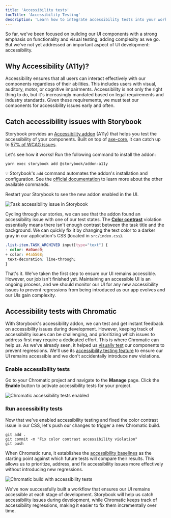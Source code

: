 ```yaml
---
title: 'Accessibility tests'
tocTitle: 'Accessibility Testing'
description: 'Learn how to integrate accessibility tests into your workflow'
---
```


So far, we've been focused on building our UI components with a strong emphasis on functionality and visual testing, adding complexity as we go. But we've not yet addressed an important aspect of UI development: accessibility.

## Why Accessibility (A11y)?

Accessibility ensures that all users can interact effectively with our components regardless of their abilities. This includes users with visual, auditory, motor, or cognitive impairments. Accessibility is not only the right thing to do, but it's increasingly mandated based on legal requirements and industry standards. Given these requirements, we must test our components for accessibility issues early and often.

## Catch accessibility issues with Storybook

Storybook provides an [Accessibility addon](https://storybook.js.org/addons/@storybook/addon-a11y) (A11y) that helps you test the accessibility of your components. Built on top of [axe-core](https://github.com/dequelabs/axe-core), it can catch up to [57% of WCAG issues](https://www.deque.com/blog/automated-testing-study-identifies-57-percent-of-digital-accessibility-issues/).

Let's see how it works! Run the following command to install the addon:

```shell
yarn exec storybook add @storybook/addon-a11y
```

<div class="aside">

💡 Storybook's `add` command automates the addon's installation and configuration. See the [official documentation](https://storybook.js.org/docs/api/cli-options) to learn more about the other available commands.

</div>

Restart your Storybook to see the new addon enabled in the UI.

![Task accessibility issue in Storybook](/intro-to-storybook/accessibility-issue-task-non-react-9-0.png)

Cycling through our stories, we can see that the addon found an accessibility issue with one of our test states. The [**Color contrast**](https://dequeuniversity.com/rules/axe/4.10/color-contrast?application=axeAPI) violation essentially means there isn't enough contrast between the task title and the background. We can quickly fix it by changing the text color to a darker gray in our application's CSS (located in `src/index.css`).

```diff:title=src/index.css
.list-item.TASK_ARCHIVED input[type="text"] {
- color: #a0aec0;
+ color: #4a5568;
 text-decoration: line-through;
}
```

That's it. We've taken the first step to ensure our UI remains accessible. However, our job isn't finished yet. Maintaining an accessible UI is an ongoing process, and we should monitor our UI for any new accessibility issues to prevent regressions from being introduced as our app evolves and our UIs gain complexity.

## Accessibility tests with Chromatic

With Storybook's accessibility addon, we can test and get instant feedback on accessibility issues during development. However, keeping track of accessibility issues can be challenging, and prioritizing which issues to address first may require a dedicated effort. This is where Chromatic can help us. As we've already seen, it helped us [visually test](/intro-to-storybook/vue/en/test/) our components to prevent regressions. We'll use its [accessibility testing feature](https://www.chromatic.com/docs/accessibility) to ensure our UI remains accessible and we don't accidentally introduce new violations.

### Enable accessibility tests

Go to your Chromatic project and navigate to the **Manage** page. Click the **Enable** button to activate accessibility tests for your project.

![Chromatic accessibility tests enabled](/intro-to-storybook/chromatic-a11y-tests-enabled.png)

### Run accessibility tests

Now that we've enabled accessibility testing and fixed the color contrast issue in our CSS, let's push our changes to trigger a new Chromatic build.

```shell:clipboard=false
git add .
git commit -m "Fix color contrast accessibility violation"
git push
```

When Chromatic runs, it establishes the [accessibility baselines](https://www.chromatic.com/docs/accessibility/#what-is-an-accessibility-baseline) as the starting point against which future tests will compare their results. This allows us to prioritize, address, and fix accessibility issues more effectively without introducing new regressions.

<!--

TODO: Follow up with Design for an updated asset
 - Needs a React and non-React version to ensure parity with the tutorial
 -->

![Chromatic build with accessibility tests](/intro-to-storybook/chromatic-build-a11y-tests-non-react.png)

We've now successfully built a workflow that ensures our UI remains accessible at each stage of development. Storybook will help us catch accessibility issues during development, while Chromatic keeps track of accessibility regressions, making it easier to fix them incrementally over time.
